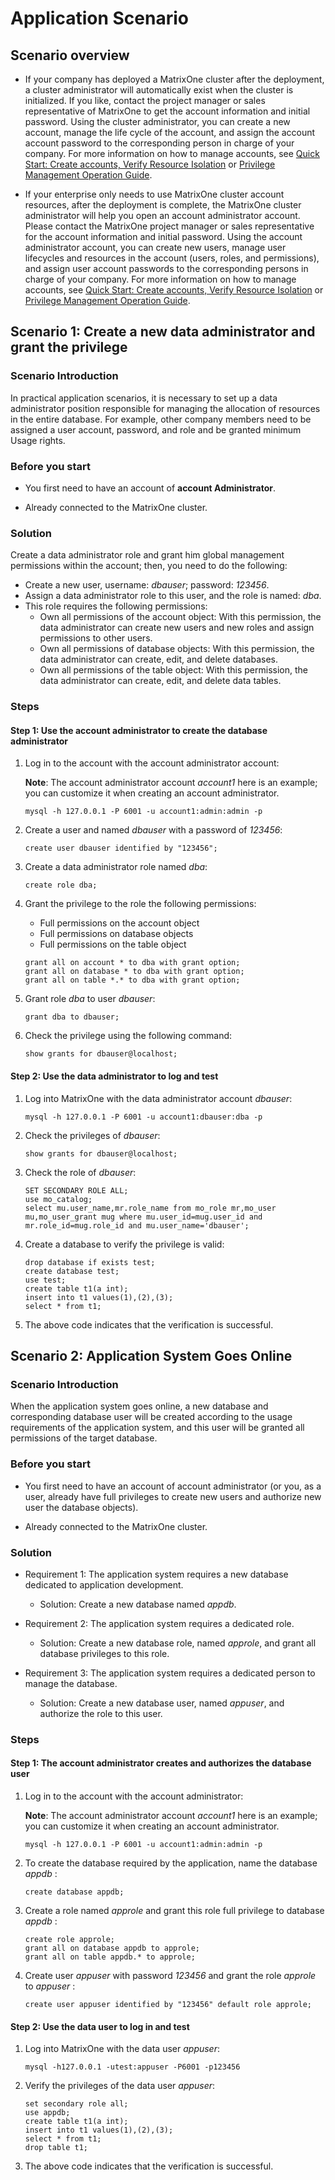 # Application Scenario

## Scenario overview

- If your company has deployed a MatrixOne cluster after the deployment, a cluster administrator will automatically exist when the cluster is initialized. If you like, contact the project manager or sales representative of MatrixOne to get the account information and initial password. Using the cluster administrator, you can create a new account, manage the life cycle of the account, and assign the account account password to the corresponding person in charge of your company. For more information on how to manage accounts, see [Quick Start: Create accounts, Verify Resource Isolation](how-tos/quick-start-create-account.md) or [Privilege Management Operation Guide](how-tos/user-guide.md).

- If your enterprise only needs to use MatrixOne cluster account resources, after the deployment is complete, the MatrixOne cluster administrator will help you open an account administrator account. Please contact the MatrixOne project manager or sales representative for the account information and initial password. Using the account administrator account, you can create new users, manage user lifecycles and resources in the account (users, roles, and permissions), and assign user account passwords to the corresponding persons in charge of your company. For more information on how to manage accounts, see [Quick Start: Create accounts, Verify Resource Isolation](how-tos/quick-start-create-account.md) or [Privilege Management Operation Guide](how-tos/user-guide.md).

## Scenario 1: Create a new data administrator and grant the privilege

### Scenario Introduction

In practical application scenarios, it is necessary to set up a data administrator position responsible for managing the allocation of resources in the entire database. For example, other company members need to be assigned a user account, password, and role and be granted minimum Usage rights.

### Before you start

- You first need to have an account of **account Administrator**.

- Already connected to the MatrixOne cluster.

### Solution

Create a data administrator role and grant him global management permissions within the account; then, you need to do the following:

- Create a new user, username: *dbauser*; password: *123456*.
- Assign a data administrator role to this user, and the role is named: *dba*.
- This role requires the following permissions:
    * Own all permissions of the account object: With this permission, the data administrator can create new users and new roles and assign permissions to other users.
    * Own all permissions of database objects: With this permission, the data administrator can create, edit, and delete databases.
    * Own all permissions of the table object: With this permission, the data administrator can create, edit, and delete data tables.

### Steps

#### Step 1: Use the account administrator to create the database administrator

1. Log in to the account with the account administrator account:

    __Note__: The account administrator account *account1* here is an example; you can customize it when creating an account administrator.

    ```
    mysql -h 127.0.0.1 -P 6001 -u account1:admin:admin -p
    ```

2. Create a user and named *dbauser* with a password of *123456*:

    ```
    create user dbauser identified by "123456";
    ```

3. Create a data administrator role named *dba*:

    ```
    create role dba;
    ```

4. Grant the privilege to the role the following permissions:

    - Full permissions on the account object
    - Full permissions on database objects
    - Full permissions on the table object

    ```
    grant all on account * to dba with grant option;
    grant all on database * to dba with grant option;
    grant all on table *.* to dba with grant option;
    ```

5. Grant role *dba* to user *dbauser*:

    ```
    grant dba to dbauser;
    ```

6. Check the privilege using the following command:

    ```
    show grants for dbauser@localhost;
    ```

#### Step 2: Use the data administrator to log and test

1. Log into MatrixOne with the data administrator account *dbauser*:

    ```
    mysql -h 127.0.0.1 -P 6001 -u account1:dbauser:dba -p
    ```

2. Check the privileges of *dbauser*:

    ```
    show grants for dbauser@localhost;
    ```

3. Check the role of *dbauser*:

    ```
    SET SECONDARY ROLE ALL;
    use mo_catalog;
    select mu.user_name,mr.role_name from mo_role mr,mo_user mu,mo_user_grant mug where mu.user_id=mug.user_id and mr.role_id=mug.role_id and mu.user_name='dbauser';
    ```

4. Create a database to verify the privilege is valid:

    ```
    drop database if exists test;
    create database test;
    use test;
    create table t1(a int);
    insert into t1 values(1),(2),(3);
    select * from t1;
    ```

5. The above code indicates that the verification is successful.

## Scenario 2: Application System Goes Online

### Scenario Introduction

When the application system goes online, a new database and corresponding database user will be created according to the usage requirements of the application system, and this user will be granted all permissions of the target database.

### Before you start

- You first need to have an account of account administrator (or you, as a user, already have full privileges to create new users and authorize new user the database objects).

- Already connected to the MatrixOne cluster.

### Solution

- Requirement 1: The application system requires a new database dedicated to application development.
    * Solution: Create a new database named *appdb*.

- Requirement 2: The application system requires a dedicated role.
    * Solution: Create a new database role, named *approle*, and grant all database privileges to this role.

- Requirement 3: The application system requires a dedicated person to manage the database.
    * Solution: Create a new database user, named *appuser*, and authorize the role to this user.

### Steps

#### Step 1: The account administrator creates and authorizes the database user

1. Log in to the account with the account administrator:

    __Note__: The account administrator account *account1* here is an example; you can customize it when creating an account administrator.

    ```
    mysql -h 127.0.0.1 -P 6001 -u account1:admin:admin -p
    ```

2. To create the database required by the application, name the database *appdb* :

    ```
    create database appdb;
    ```

3. Create a role named *approle* and grant this role full privilege to database *appdb* :

    ```
    create role approle;
    grant all on database appdb to approle;
    grant all on table appdb.* to approle;
    ```

4. Create user *appuser* with password *123456* and grant the role *approle* to *appuser* :

    ```
    create user appuser identified by "123456" default role approle;
    ```

#### Step 2: Use the data user to log in and test

1. Log into MatrixOne with the data user *appuser*:

    ```
    mysql -h127.0.0.1 -utest:appuser -P6001 -p123456
    ```

2. Verify the privileges of the data user *appuser*:

    ```
    set secondary role all;
    use appdb;
    create table t1(a int);
    insert into t1 values(1),(2),(3);
    select * from t1;
    drop table t1;
    ```

3. The above code indicates that the verification is successful.
